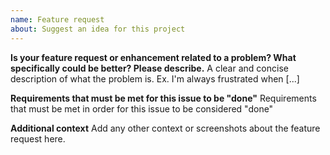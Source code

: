 ```yaml
---
name: Feature request
about: Suggest an idea for this project
---
```


**Is your feature request or enhancement related to a problem? What specifically could be better? Please describe.**
A clear and concise description of what the problem is. Ex. I'm always frustrated when [...]

**Requirements that must be met for this issue to be "done"**
Requirements that must be met in order for this issue to be considered "done"

**Additional context**
Add any other context or screenshots about the feature request here.
